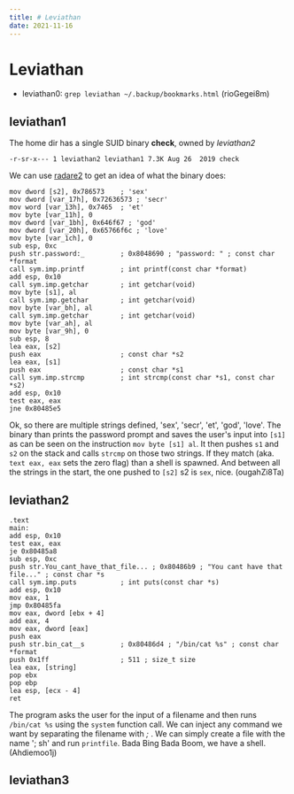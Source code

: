 ```yaml
---
title: # Leviathan
date: 2021-11-16
---
```

# Leviathan

-   leviathan0: `grep leviathan ~/.backup/bookmarks.html` (rioGegei8m)

## leviathan1

The home dir has a single SUID binary **check**, owned by *leviathan2*

    -r-sr-x--- 1 leviathan2 leviathan1 7.3K Aug 26  2019 check

We can use [radare2](radare2.org) to get an idea of what the binary does:

``` {.asm6502 .numberLines startFrom=""}
mov dword [s2], 0x786573    ; 'sex'
mov dword [var_17h], 0x72636573 ; 'secr'
mov word [var_13h], 0x7465  ; 'et'
mov byte [var_11h], 0
mov dword [var_1bh], 0x646f67 ; 'god'
mov dword [var_20h], 0x65766f6c ; 'love'
mov byte [var_1ch], 0
sub esp, 0xc
push str.password:_         ; 0x8048690 ; "password: " ; const char *format
call sym.imp.printf         ; int printf(const char *format)
add esp, 0x10
call sym.imp.getchar        ; int getchar(void)
mov byte [s1], al
call sym.imp.getchar        ; int getchar(void)
mov byte [var_bh], al
call sym.imp.getchar        ; int getchar(void)
mov byte [var_ah], al
mov byte [var_9h], 0
sub esp, 8
lea eax, [s2]
push eax                    ; const char *s2
lea eax, [s1]
push eax                    ; const char *s1
call sym.imp.strcmp         ; int strcmp(const char *s1, const char *s2)
add esp, 0x10
test eax, eax
jne 0x80485e5
```

Ok, so there are multiple strings defined, \'sex\', \'secr\', \'et\', \'god\', \'love\'. The binary than prints the password prompt and saves the user\'s input into `[s1]` as can be seen on the instruction `mov byte [s1] al`. It then pushes `s1` and `s2` on the stack and calls `strcmp` on those two strings. If they match (aka. `text eax, eax` sets the zero flag) than a shell is spawned. And between all the strings in the start, the one pushed to `[s2]` s2 is `sex`, nice. (ougahZi8Ta)

## leviathan2

```assembly
.text
main:
add esp, 0x10
test eax, eax
je 0x80485a8
sub esp, 0xc
push str.You_cant_have_that_file... ; 0x80486b9 ; "You cant have that file..." ; const char *s
call sym.imp.puts           ; int puts(const char *s)
add esp, 0x10
mov eax, 1
jmp 0x80485fa
mov eax, dword [ebx + 4]
add eax, 4
mov eax, dword [eax]
push eax
push str.bin_cat__s         ; 0x80486d4 ; "/bin/cat %s" ; const char *format
push 0x1ff                  ; 511 ; size_t size
lea eax, [string]
pop ebx
pop ebp
lea esp, [ecx - 4]
ret
```

The program asks the user for the input of a filename and then runs `/bin/cat %s` using the `system` function call. We can inject any command we want by separating the filename with *;* . We can simply create a file with the name \'; sh\' and run `printfile`. Bada Bing Bada Boom, we have a shell.(Ahdiemoo1j)

## leviathan3
